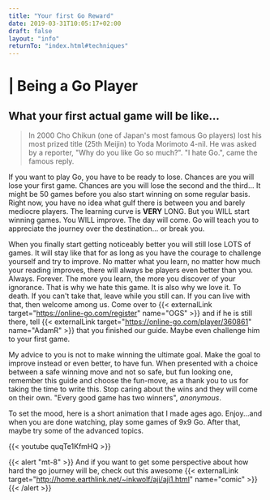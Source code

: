 ```yaml
---
title: "Your first Go Reward"
date: 2019-03-31T10:05:17+02:00
draft: false
layout: "info"
returnTo: "index.html#techniques"
---
```


# | Being a Go Player
## What your first actual game will be like...

> In 2000 Cho Chikun (one of Japan's most famous Go players) lost his most prized title (25th Meijin) to Yoda Morimoto 4-nil. He was asked by a reporter, "Why do you like Go so much?".  "I hate Go.", came the famous reply.

If you want to play Go, you have to be ready to lose. Chances are you will lose your first game. Chances are you will lose the second and the third... It might be 50 games before you also start winning on some regular basis. Right now, you have no idea what gulf there is between you and barely mediocre players. The learning curve is **VERY** LONG. But you WILL start winning games. You WILL improve. The day will come. Go will teach you to appreciate the journey over the destination... or break you.

When you finally start getting noticeably better you will still lose LOTS of games. It will stay like that for as long as you have the courage to challenge yourself and try to improve. No matter what you learn, no matter how much your reading improves, there will always be players even better than you. Always. Forever. The more you learn, the more you discover of your ignorance. That is why we hate this game. It is also why we love it. To death. If you can't take that, leave while you still can. If you can live with that, then welcome among us. Come over to {{< externalLink target="https://online-go.com/register" name="OGS" >}} and if he is still there, tell {{< externalLink target="https://online-go.com/player/360861" name="AdamR" >}} that you finished our guide. Maybe even challenge him to your first game.

My advice to you is not to make winning the ultimate goal. Make the goal to improve instead or even better, to have fun. When presented with a choice between a safe winning move and not so safe, but fun looking one, remember this guide and choose the fun-move, as a thank you to us for taking the time to write this. Stop caring about the wins and they will come on their own. "Every good game has two winners", *anonymous*.

To set the mood, here is a short animation that I made ages ago. Enjoy...and when you are done watching, play some games of 9x9 Go. After that, maybe try some of the advanced topics.

{{< youtube quqTe1KfmHQ >}}

{{< alert "mt-8" >}} 
And if you want to get some perspective about how hard the go journey will be, check out this awesome {{< externalLink target="http://home.earthlink.net/~inkwolf/aji/aji1.html" name="comic" >}}
{{< /alert >}} 	